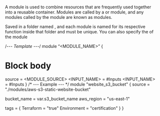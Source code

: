 A module is used to combine resources that are frequently used together into a reusable container.
Modules are called by a <parent> or <root> module, and any modules called by the <parent> module are known as <child> modules.

Saved in a folder named <modules>, and each module is named for its respective function inside that folder and must be unique.
 You can also specify the <version> of the module

 /*--- Template ---*/
 module “<MODULE_NAME>” {
  # Block body
  source = <MODULE_SOURCE>
  <INPUT_NAME> = <DESCRIPTION> #Inputs
  <INPUT_NAME> = <DESCRIPTION> #Inputs
}
/* --- Example --- */
module "website_s3_bucket" {
  source = "./modules/aws-s3-static-website-bucket"

  bucket_name = var.s3_bucket_name
  aws_region = "us-east-1"

  tags = {
    Terraform   = "true"
    Environment = "certification"
  }
}